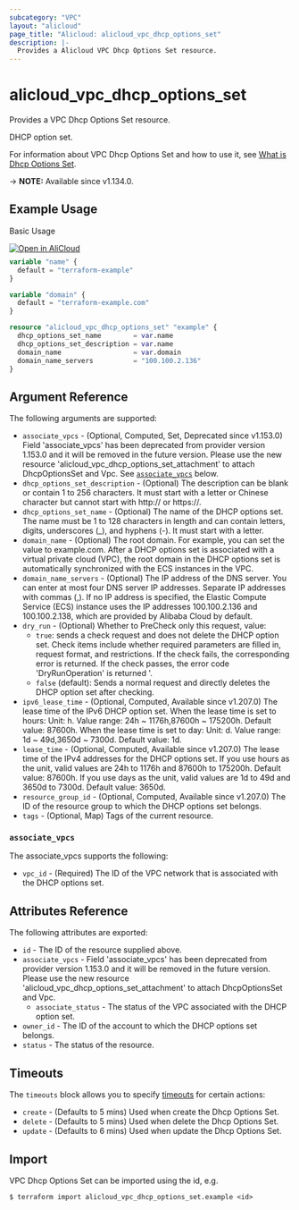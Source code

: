 ```yaml
---
subcategory: "VPC"
layout: "alicloud"
page_title: "Alicloud: alicloud_vpc_dhcp_options_set"
description: |-
  Provides a Alicloud VPC Dhcp Options Set resource.
---
```


# alicloud_vpc_dhcp_options_set

Provides a VPC Dhcp Options Set resource.

DHCP option set.

For information about VPC Dhcp Options Set and how to use it, see [What is Dhcp Options Set](https://www.alibabacloud.com/help/en/virtual-private-cloud/latest/dhcp-options-sets-overview).

-> **NOTE:** Available since v1.134.0.

## Example Usage

Basic Usage

<div style="display: block;margin-bottom: 40px;"><div class="oics-button" style="float: right;position: absolute;margin-bottom: 10px;">
  <a href="https://api.aliyun.com/terraform?resource=alicloud_vpc_dhcp_options_set&exampleId=1647740c-87ae-8291-0b18-cb346be3cbd09fc7e4b2&activeTab=example&spm=docs.r.vpc_dhcp_options_set.0.1647740c87&intl_lang=EN_US" target="_blank">
    <img alt="Open in AliCloud" src="https://img.alicdn.com/imgextra/i1/O1CN01hjjqXv1uYUlY56FyX_!!6000000006049-55-tps-254-36.svg" style="max-height: 44px; max-width: 100%;">
  </a>
</div></div>

```terraform
variable "name" {
  default = "terraform-example"
}

variable "domain" {
  default = "terraform-example.com"
}

resource "alicloud_vpc_dhcp_options_set" "example" {
  dhcp_options_set_name        = var.name
  dhcp_options_set_description = var.name
  domain_name                  = var.domain
  domain_name_servers          = "100.100.2.136"
}
```

## Argument Reference

The following arguments are supported:
* `associate_vpcs` - (Optional, Computed, Set, Deprecated since v1.153.0) Field 'associate_vpcs' has been deprecated from provider version 1.153.0 and it will be removed in the future version. Please use the new resource 'alicloud_vpc_dhcp_options_set_attachment' to attach DhcpOptionsSet and Vpc. See [`associate_vpcs`](#associate_vpcs) below.
* `dhcp_options_set_description` - (Optional) The description can be blank or contain 1 to 256 characters. It must start with a letter or Chinese character but cannot start with http:// or https://.
* `dhcp_options_set_name` - (Optional) The name of the DHCP options set.
The name must be 1 to 128 characters in length and can contain letters, digits, underscores (_), and hyphens (-). It must start with a letter.
* `domain_name` - (Optional) The root domain. For example, you can set the value to example.com.
After a DHCP options set is associated with a virtual private cloud (VPC), the root domain in the DHCP options set is automatically synchronized with the ECS instances in the VPC.
* `domain_name_servers` - (Optional) The IP address of the DNS server. You can enter at most four DNS server IP addresses. Separate IP addresses with commas (,).
If no IP address is specified, the Elastic Compute Service (ECS) instance uses the IP addresses 100.100.2.136 and 100.100.2.138, which are provided by Alibaba Cloud by default.
* `dry_run` - (Optional) Whether to PreCheck only this request, value:
  - `true`: sends a check request and does not delete the DHCP option set. Check items include whether required parameters are filled in, request format, and restrictions. If the check fails, the corresponding error is returned. If the check passes, the error code 'DryRunOperation' is returned '.
  - `false` (default): Sends a normal request and directly deletes the DHCP option set after checking.
* `ipv6_lease_time` - (Optional, Computed, Available since v1.207.0) The lease time of the IPv6 DHCP option set.
When the lease time is set to hours: Unit: h. Value range: 24h ~ 1176h,87600h ~ 175200h. Default value: 87600h.
When the lease time is set to day: Unit: d. Value range: 1d ~ 49d,3650d ~ 7300d. Default value: 1d.
* `lease_time` - (Optional, Computed, Available since v1.207.0) The lease time of the IPv4 addresses for the DHCP options set.
If you use hours as the unit, valid values are 24h to 1176h and 87600h to 175200h. Default value: 87600h.
If you use days as the unit, valid values are 1d to 49d and 3650d to 7300d. Default value: 3650d.
* `resource_group_id` - (Optional, Computed, Available since v1.207.0) The ID of the resource group to which the DHCP options set belongs. 
* `tags` - (Optional, Map) Tags of the current resource.

### `associate_vpcs`

The associate_vpcs supports the following:
* `vpc_id` - (Required) The ID of the VPC network that is associated with the DHCP options set.

## Attributes Reference

The following attributes are exported:
* `id` - The ID of the resource supplied above.
* `associate_vpcs` - Field 'associate_vpcs' has been deprecated from provider version 1.153.0 and it will be removed in the future version. Please use the new resource 'alicloud_vpc_dhcp_options_set_attachment' to attach DhcpOptionsSet and Vpc.
  * `associate_status` - The status of the VPC associated with the DHCP option set.
* `owner_id` - The ID of the account to which the DHCP options set belongs.
* `status` - The status of the resource.

## Timeouts

The `timeouts` block allows you to specify [timeouts](https://developer.hashicorp.com/terraform/language/resources/syntax#operation-timeouts) for certain actions:
* `create` - (Defaults to 5 mins) Used when create the Dhcp Options Set.
* `delete` - (Defaults to 5 mins) Used when delete the Dhcp Options Set.
* `update` - (Defaults to 6 mins) Used when update the Dhcp Options Set.

## Import

VPC Dhcp Options Set can be imported using the id, e.g.

```shell
$ terraform import alicloud_vpc_dhcp_options_set.example <id>
```
